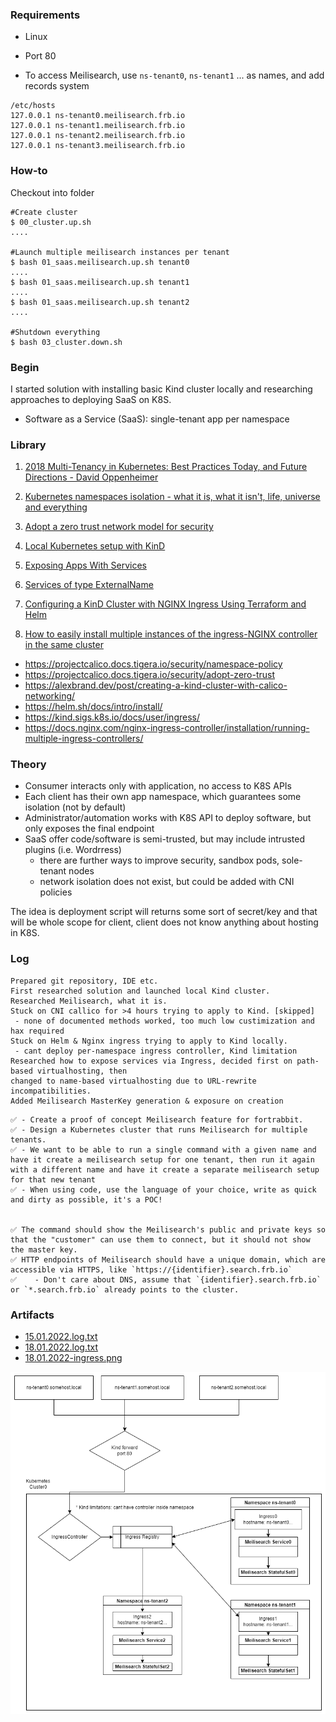 ### Requirements

* Linux
* Port 80

* To access Meilisearch, use `ns-tenant0`, `ns-tenant1` ... as names, and add records system
```
/etc/hosts
127.0.0.1 ns-tenant0.meilisearch.frb.io
127.0.0.1 ns-tenant1.meilisearch.frb.io 
127.0.0.1 ns-tenant2.meilisearch.frb.io 
127.0.0.1 ns-tenant3.meilisearch.frb.io 
```

### How-to

Checkout into folder
```
#Create cluster
$ 00_cluster.up.sh
....

#Launch multiple meilisearch instances per tenant
$ bash 01_saas.meilisearch.up.sh tenant0
....
$ bash 01_saas.meilisearch.up.sh tenant1
....
$ bash 01_saas.meilisearch.up.sh tenant2
....

#Shutdown everything
$ bash 03_cluster.down.sh
```



### Begin 

I started solution with installing basic Kind cluster locally and researching approaches to 
deploying SaaS on K8S.

* Software as a Service (SaaS): single-tenant app per namespace

### Library

1. [2018 Multi-Tenancy in Kubernetes: Best Practices Today, and Future Directions - David Oppenheimer](https://www.youtube.com/watch?v=xygE8DbwJ7c&t=803s)


2. [Kubernetes namespaces isolation - what it is, what it isn't, life, universe and everything](https://www.synacktiv.com/en/publications/kubernetes-namespaces-isolation-what-it-is-what-it-isnt-life-universe-and-everything.html)

3. [Adopt a zero trust network model for security](https://projectcalico.docs.tigera.io/security/adopt-zero-trust)

4. [Local Kubernetes setup with KinD](https://www.danielstechblog.io/local-kubernetes-setup-with-kind/)

5. [Exposing Apps With Services](https://www.kubermatic.com/blog/exposing-apps-with-services/)

5. [Services of type ExternalName](https://kubernetes.io/docs/concepts/services-networking/service/#externalname)

6. [Configuring a KinD Cluster with NGINX Ingress Using Terraform and Helm](https://nickjanetakis.com/blog/configuring-a-kind-cluster-with-nginx-ingress-using-terraform-and-helm)

7. [How to easily install multiple instances of the ingress-NGINX controller in the same cluster](https://kubernetes.github.io/ingress-nginx/)

* https://projectcalico.docs.tigera.io/security/namespace-policy
* https://projectcalico.docs.tigera.io/security/adopt-zero-trust
* https://alexbrand.dev/post/creating-a-kind-cluster-with-calico-networking/
* https://helm.sh/docs/intro/install/
* https://kind.sigs.k8s.io/docs/user/ingress/
* https://docs.nginx.com/nginx-ingress-controller/installation/running-multiple-ingress-controllers/

### Theory 

* Consumer interacts only with application, no access to K8S APIs
* Each client has their own app namespace, which guarantees some isolation (not by default)
* Administrator/automation works with K8S API to deploy software, but only exposes the final endpoint
* SaaS offer code/software is semi-trusted, but may include intrusted plugins (i.e. Wordrress)
  * there are further ways to improve security, sandbox pods, sole-tenant nodes
  * network isolation does not exist, but could be added with CNI policies

The idea is deployment script will returns some sort of secret/key and that will be whole scope for client, client does not know anything about hosting in K8S.

### Log

```
Prepared git repository, IDE etc.
First researched solution and launched local Kind cluster.
Researched Meilisearch, what it is.
Stuck on CNI callico for >4 hours trying to apply to Kind. [skipped]
 - none of documented methods worked, too much low custimization and hax required
Stuck on Helm & Nginx ingress trying to apply to Kind locally.
 - cant deploy per-namespace ingress controller, Kind limitation
Researched how to expose services via Ingress, decided first on path-based virtualhosting, then
changed to name-based virtualhosting due to URL-rewrite incompatibilities.
Added Meilisearch MasterKey generation & exposure on creation

```


	✅ - Create a proof of concept Meilisearch feature for fortrabbit.
	✅ - Design a Kubernetes cluster that runs Meilisearch for multiple tenants.
	✅ - We want to be able to run a single command with a given name and have it create a meilisearch setup for one tenant, then run it again with a different name and have it create a separate meilisearch setup for that new tenant
	✅ - When using code, use the language of your choice, write as quick and dirty as possible, it's a POC!


    ✅ The command should show the Meilisearch's public and private keys so that the "customer" can use them to connect, but it should not show the master key.
    ✅ HTTP endpoints of Meilisearch should have a unique domain, which are accessible via HTTPS, like `https://{identifier}.search.frb.io`
    ✅    - Don't care about DNS, assume that `{identifier}.search.frb.io` or `*.search.frb.io` already points to the cluster.

### Artifacts

* [15.01.2022.log.txt](15.01.2022.log.txt)
* [18.01.2022.log.txt](18.01.2022.log.txt)
* [18.01.2022-ingress.png](18.01.2022-ingress.png)

![SaaS Schema](saas-single-tenant-impl.png)


